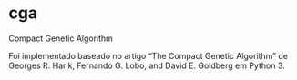 # cga
Compact Genetic Algorithm

Foi implementado baseado no artigo “The Compact Genetic Algorithm” de Georges R. Harik, Fernando G. Lobo, and David E. Goldberg em Python 3.

